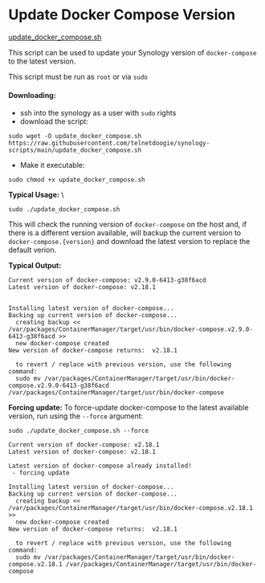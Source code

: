# Update Docker Compose Version
[update_docker_compose.sh](./update_docker_compose.sh)

This script can be used to update your Synology version of `docker-compose` to the latest version.

This script must be run as `root` or via `sudo`

#### Downloading:

* ssh into the synology as a user with `sudo` rights
* download the script:
```
sudo wget -O update_docker_compose.sh https://raw.githubusercontent.com/telnetdoogie/synology-scripts/main/update_docker_compose.sh
```
* Make it executable:
```
sudo chmod +x update_docker_compose.sh
```

**Typical Usage:** \
```
sudo ./update_docker_compose.sh 
```

This will check the running version of `docker-compose` on the host and, if there is a different version available, will backup the current version to `docker-compose.{version}` and download the latest version to replace the default verion.

**Typical Output:**
```
Current version of docker-compose: v2.9.0-6413-g38f6acd
Latest version of docker-compose: v2.18.1


Installing latest version of docker-compose...
Backing up current version of docker-compose...
  creating backup << /var/packages/ContainerManager/target/usr/bin/docker-compose.v2.9.0-6413-g38f6acd >>
  new docker-compose created
New version of docker-compose returns:  v2.18.1

  to revert / replace with previous version, use the following command:
  sudo mv /var/packages/ContainerManager/target/usr/bin/docker-compose.v2.9.0-6413-g38f6acd /var/packages/ContainerManager/target/usr/bin/docker-compose

```

**Forcing update:**
To force-update docker-compose to the latest available version, run using the `--force` argument:

`sudo ./update_docker_compose.sh --force`
```
Current version of docker-compose: v2.18.1
Latest version of docker-compose: v2.18.1

Latest version of docker-compose already installed!
 - forcing update

Installing latest version of docker-compose...
Backing up current version of docker-compose...
  creating backup << /var/packages/ContainerManager/target/usr/bin/docker-compose.v2.18.1 >>
  new docker-compose created
New version of docker-compose returns:  v2.18.1

  to revert / replace with previous version, use the following command:
  sudo mv /var/packages/ContainerManager/target/usr/bin/docker-compose.v2.18.1 /var/packages/ContainerManager/target/usr/bin/docker-compose
```
